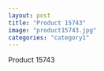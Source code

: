 ```yaml
---
layout: post
title: "Product 15743"
image: "product15743.jpg"
categories: "category1"
---
```

Product 15743
